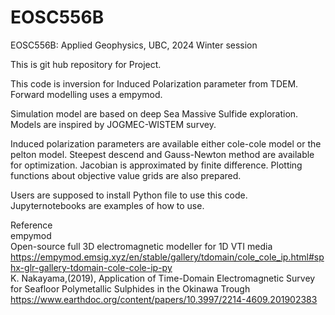 # EOSC556B
EOSC556B: Applied Geophysics, UBC,  2024 Winter session

This is git hub repository for Project.  

This code is inversion for Induced Polarization parameter from TDEM.
Forward modelling uses a empymod.

Simulation model are based on deep Sea Massive Sulfide exploration.
Models are inspired by JOGMEC-WISTEM survey.

Induced polarization parameters are available either cole-cole model or the pelton model.
Steepest descend and Gauss-Newton method are available for optimization.
Jacobian is approximated by finite difference.
Plotting functions about objective value grids are also prepared.

Users are supposed to install Python file to use this code.
Jupyternotebooks are examples of how to use.

Reference  
empymod  
Open-source full 3D electromagnetic modeller for 1D VTI media 
https://empymod.emsig.xyz/en/stable/gallery/tdomain/cole_cole_ip.html#sphx-glr-gallery-tdomain-cole-cole-ip-py   
K. Nakayama,(2019), Application of Time-Domain Electromagnetic Survey for Seafloor Polymetallic Sulphides in the Okinawa Trough  
https://www.earthdoc.org/content/papers/10.3997/2214-4609.201902383

